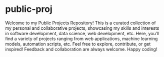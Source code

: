 # public-proj
Welcome to my Public Projects Repository! This is a curated collection of my personal and collaborative projects, showcasing my skills and interests in software development, data science, web development, etc. Here, you'll find a variety of projects ranging from web applications, machine learning models, automation scripts, etc. Feel free to explore, contribute, or get inspired! Feedback and collaboration are always welcome. Happy coding!
